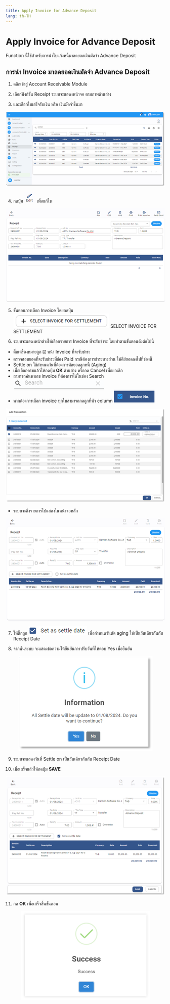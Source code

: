 ```yaml
---
title: Apply Invoice for Advance Deposit
lang: th-TH
---
```


# Apply Invoice for Advance Deposit

Function นี้ใช้สำหรับการนำใบแจ้งหนี้มาลดยอดเงินมัดจำ Advance Deposit

## การนำ Invoice มาลดยอดเงินมัดจำ Advance Deposit

1. คลิกเข้าสู่ Account Receivable Module

2. เลือกฟังก์ชัน Receipt ระบบจะแสดงหน้าจอ ตามภาพด้านล่าง

3. และเลือกใบเสร็จรับเงิน หรือ เงินมัดจำขึ้นมา

![alt text](image-58.png)

4. กดปุ่ม <img src="../public/edit_icon.png" style="display: inline-block;" /> เพื่อแก้ไข

![alt text](image-59.png)

5. ขั้นตอนการเลือก Invoice โดยกดปุ่ม <img src="./image-42.png" style="display: inline-block;" /> SELECT INVOICE FOR SETTLEMENT

6. ระบบจะแสดงหน้าต่างให้เลือกรายการ Invoice ที่จะรับชำระ โดยทำตามขั้นตอนดังต่อไปนี้

- ติ๊กเครื่องหมายถูก ☑️ หน้า Invoice ที่จะรับชำระ
- ตรวจสอบยอดที่จะรับชำระที่ช่อง Paid กรณีต้องการชำระบางส่วน ให้คีย์ยอดลงไปที่ช่องนี้
- Settle on ใช้กำหนดวันที่ต้องการตัดยอดลูกหนี้ (Aging)
- เมื่อเลือกครบแล้วให้กดปุ่ม **<span class="btn">OK</span>** ด้านล่าง หรือกด Cancel เพื่อยกเลิก
- สามารถค้นหาเลข invoice ที่ต้องการได้ในช่อง Search <img src="./image-43.png" style="display: inline-block;" />
- หากต้องการเลือก invoice ทุกใบสามารถกดถูกที่หัว column <img src="./image-44.png" style="display: inline-block;" />

![alt text](image-60.png)

- ระบบจะดึงรายการไปแสดงในหน้าจอหลัก

![alt text](image-61.png)

7. ให้ติ๊กถูก <img src="./image-62.png" style="display: inline-block;" /> เพื่อกำหนดวันตัด aging ให้เป็นวันเดียวกันกับ Receipt Date

8. จากนั้นระบบ จะแสดงข้อความให้ยืนยันการปรับวันที่ให้ตอบ Yes เพื่อยืนยัน

<p align="center">
    <img src="./image-63.png"  />
</p>

9. ระบบจะแสดงวันที่ Settle on เป็นวันเดียวกันกับ Receipt Date

10. เมื่อเสร็จแล้วให้กดปุ่ม **<span class="btn">SAVE</span>**

![alt text](image-64.png)

11. กด **<span class="btn">OK</span>** เพื่อเสร็จสิ้นขั้นตอน

<p align="center">
    <img src="./image-6.png"  />
</p>
